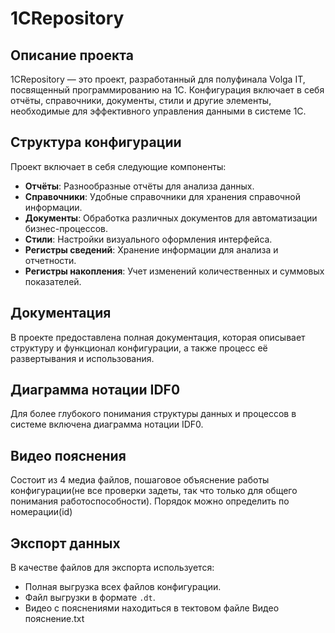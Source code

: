 # 1CRepository

## Описание проекта
1CRepository — это проект, разработанный для полуфинала Volga IT, посвященный программированию на 1С. Конфигурация включает в себя отчёты, справочники, документы, стили и другие элементы, необходимые для эффективного управления данными в системе 1С.

## Структура конфигурации
Проект включает в себя следующие компоненты:
- **Отчёты**: Разнообразные отчёты для анализа данных.
- **Справочники**: Удобные справочники для хранения справочной информации.
- **Документы**: Обработка различных документов для автоматизации бизнес-процессов.
- **Стили**: Настройки визуального оформления интерфейса.
- **Регистры сведений**: Хранение информации для анализа и отчетности.
- **Регистры накопления**: Учет изменений количественных и суммовых показателей.

## Документация
В проекте предоставлена полная документация, которая описывает структуру и функционал конфигурации, а также процесс её развертывания и использования.

## Диаграмма нотации IDF0
Для более глубокого понимания структуры данных и процессов в системе включена диаграмма нотации IDF0.

## Видео пояснения
Состоит из 4 медиа файлов, пошаговое объяснение работы конфигурации(не все проверки задеты, так что только для общего понимания работоспособности). Порядок можно определить по номерации(id)

## Экспорт данных
В качестве файлов для экспорта используется:
- Полная выгрузка всех файлов конфигурации.
- Файл выгрузки в формате `.dt`.
- Видео с пояснениями находиться в тектовом файле Видео пояснение.txt


